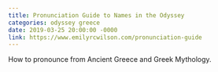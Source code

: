 ```yaml
---
title: Pronunciation Guide to Names in the Odyssey
categories: odyssey greece
date: 2019-03-25 20:00:00 -0000
link: https://www.emilyrcwilson.com/pronunciation-guide
---
```

How to pronounce from Ancient Greece and Greek Mythology.
